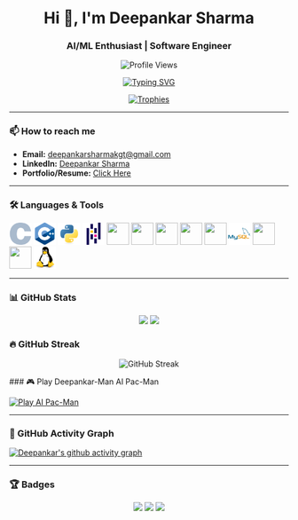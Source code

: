 <!-- Title & Subtitle -->
<h1 align="center">Hi 👋, I'm Deepankar Sharma</h1>
<h3 align="center">AI/ML Enthusiast | Software Engineer</h3>

<!-- Profile Views Counter -->
<p align="center">
  <img src="https://komarev.com/ghpvc/?username=deepankardrs&label=Profile%20views&color=0e75b6&style=flat" alt="Profile Views" />
</p>

<!-- Typing Animation -->
<p align="center">
  <a href="https://github.com/deepankardrs">
    <img src="https://readme-typing-svg.herokuapp.com?font=Fira+Code&size=20&pause=1000&color=36BCF7&center=true&vCenter=true&width=600&lines=AI%2FML+Enthusiast;Software+Engineer;Passionate+about+Data+Science;Open+Source+Contributor" alt="Typing SVG" />
  </a>
</p>

<!-- Trophies -->
<p align="center">
  <a href="https://github.com/ryo-ma/github-profile-trophy">
    <img src="https://github-profile-trophy.vercel.app/?username=deepankardrs&theme=dracula&margin-w=10&margin-h=10" alt="Trophies" />
  </a>
</p>

---

### 📫 How to reach me
- **Email:** [deepankarsharmakgt@gmail.com](mailto:deepankarsharmakgt@gmail.com)
- **LinkedIn:** [Deepankar Sharma](https://linkedin.com/in/deepankar-sharma-82a324328)
- **Portfolio/Resume:** [Click Here](https://docs.google.com/document/d/1ujAsycfFaUczRF-9yPix2WyzKNuDvoVpniZJbP-dCl0/edit?usp=sharing)

---

### 🛠 Languages & Tools
<p align="left">
<a href="https://www.cprogramming.com/" target="_blank"><img src="https://raw.githubusercontent.com/devicons/devicon/master/icons/c/c-original.svg" width="40" height="40"/></a>
<a href="https://www.w3schools.com/cpp/" target="_blank"><img src="https://raw.githubusercontent.com/devicons/devicon/master/icons/cplusplus/cplusplus-original.svg" width="40" height="40"/></a>
<a href="https://www.python.org" target="_blank"><img src="https://raw.githubusercontent.com/devicons/devicon/master/icons/python/python-original.svg" width="40" height="40"/></a>
<a href="https://pandas.pydata.org/" target="_blank"><img src="https://raw.githubusercontent.com/devicons/devicon/master/icons/pandas/pandas-original.svg" width="40" height="40"/></a>
<a href="https://seaborn.pydata.org/" target="_blank"><img src="https://seaborn.pydata.org/_images/logo-mark-lightbg.svg" width="40" height="40"/></a>
<a href="https://scikit-learn.org/" target="_blank"><img src="https://upload.wikimedia.org/wikipedia/commons/0/05/Scikit_learn_logo_small.svg" width="40" height="40"/></a>
<a href="https://pytorch.org/" target="_blank"><img src="https://www.vectorlogo.zone/logos/pytorch/pytorch-icon.svg" width="40" height="40"/></a>
<a href="https://www.tensorflow.org" target="_blank"><img src="https://www.vectorlogo.zone/logos/tensorflow/tensorflow-icon.svg" width="40" height="40"/></a>
<a href="https://opencv.org/" target="_blank"><img src="https://www.vectorlogo.zone/logos/opencv/opencv-icon.svg" width="40" height="40"/></a>
<a href="https://www.mysql.com/" target="_blank"><img src="https://raw.githubusercontent.com/devicons/devicon/master/icons/mysql/mysql-original-wordmark.svg" width="40" height="40"/></a>
<a href="https://www.figma.com/" target="_blank"><img src="https://www.vectorlogo.zone/logos/figma/figma-icon.svg" width="40" height="40"/></a>
<a href="https://www.mathworks.com/" target="_blank"><img src="https://upload.wikimedia.org/wikipedia/commons/2/21/Matlab_Logo.png" width="40" height="40"/></a>
<a href="https://www.linux.org/" target="_blank"><img src="https://raw.githubusercontent.com/devicons/devicon/master/icons/linux/linux-original.svg" width="40" height="40"/></a>
</p>

---

### 📊 GitHub Stats
<p align="center">
  <img src="https://github-readme-stats.vercel.app/api?username=deepankardrs&show_icons=true&theme=tokyonight" height="150"/>
  <img src="https://github-readme-stats.vercel.app/api/top-langs/?username=deepankardrs&layout=compact&theme=tokyonight" height="150"/>
</p>

### 🔥 GitHub Streak
<p align="center">
  <img src="https://streak-stats.demolab.com?user=deepankardrs&theme=tokyonight&hide_border=true" alt="GitHub Streak" />
</p>
### 🎮 Play Deepankar-Man AI Pac-Man

[![Play AI Pac-Man](https://i.giphy.com/media/9J7tdYltWyXIY/giphy.webp)](https://deepankardrs.github.io/deepankar-ai-pacman/)

---

### 🚀 GitHub Activity Graph
[![Deepankar's github activity graph](https://github-readme-activity-graph.vercel.app/graph?username=deepankardrs&theme=react-dark)](https://github.com/ashutosh00710/github-readme-activity-graph)

---

### 🏆 Badges
<p align="center">
  <img src="https://img.shields.io/badge/Focus-AI%2FML-blue?style=flat&logo=python" />
  <img src="https://img.shields.io/badge/Open%20Source-Contributor-brightgreen?style=flat&logo=github" />
  <img src="https://img.shields.io/badge/Currently%20Learning-Deep%20Learning-orange?style=flat&logo=tensorflow" />
</p>
